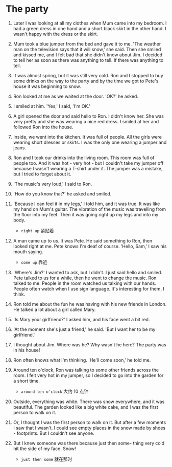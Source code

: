 # The party

1.  Later I was looking at all my clothes when Mum came into my bedroom. I had a green dress in one hand and a short black skirt in the other hand. I wasn't happy with the dress or the skirt.

2.  Mum took a blue jumper from the bed and gave it to me. 'The weather man on the television says that it will snow,' she said. Then she smiled and kissed me, and I felt bad that she didn't know about Jim. I decided to tell her as soon as there was anything to tell. If there was anything to tell.

3.  It was almost spring, but it was still very cold. Ron and I stopped to buy some drinks on the way to the party and by the time we got to Pete's house it was beginning to snow.

4.  Ron looked at me as we waited at the door. 'OK?' he asked.

5.  I smiled at him. 'Yes,' I said, 'I'm OK.'

6.  A girl opened the door and said hello to Ron. I didn't know her. She was very pretty and she was wearing a nice red dress. I smiled at her and followed Ron into the house.

7.  Inside, we went into the kitchen. It was full of people. All the girls were wearing short dresses or skirts. I was the only one wearing a jumper and jeans.

8.  Ron and I took our drinks into the living room. This room was full of people too. And it was hot - very hot - but I couldn't take my jumper off because I wasn't wearing a T-shirt under it. The jumper was a mistake, but I tried to forget about it.

9.  'The music's very loud,' I said to Ron.

10. 'How do you know that?' he asked and smiled.

11. 'Because I can feel it in my legs,' I told him, and it was true. It was like my hand on Mum's guitar. The vibration of the music was travelling from the floor into my feet. Then it was going right up my legs and into my body.

    - `right up` 紧贴着

12. A man came up to us. It was Pete. He said something to Ron, then looked right at me. Pete knows I'm deaf of course. 'Hello, Sam,' I saw his mouth saying.

    - `come up` 靠近

13. 'Where's Jim?' I wanted to ask, but I didn't. I just said hello and smiled. Pete talked to us for a while, then he went to change the music. Ron talked to me. People in the room watched us talking with our hands. People often watch when I use sign language. It's interesting for them, I think.

14. Ron told me about the fun he was having with his new friends in London. He talked a lot about a girl called Mary.

15. 'Is Mary your girlfriend?' I asked him, and his face went a bit red.

16. 'At the moment she's just a friend,' he said. 'But I want her to be my girlfriend.'

17. I thought about Jim. Where was he? Why wasn't he here? The party was in his house!

18. Ron often knows what I'm thinking. 'He'll come soon,' he told me.

19. Around ten o'clock, Ron was talking to some other friends across the room. I felt very hot in my jumper, so I decided to go into the garden for a short time.

    - `around ten o'clock` 大约 10 点钟

20. Outside, everything was white. There was snow everywhere, and it was beautiful. The garden looked like a big white cake, and I was the first person to walk on it.

21. Or, I thought I was the first person to walk on it. But after a few moments I saw that I wasn't. I could see empty places in the snow made by shoes - footprints. But I couldn't see anyone.

22. But I knew someone was there because just then some- thing very cold hit the side of my face. Snow!

    - `just then some` 就在那时
